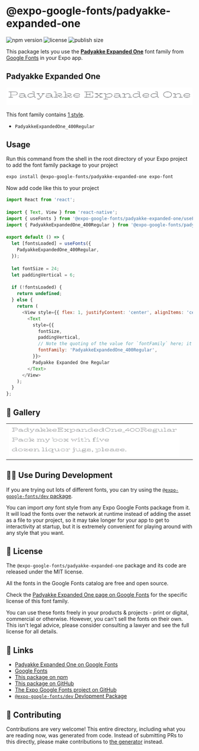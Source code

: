 # @expo-google-fonts/padyakke-expanded-one

![npm version](https://flat.badgen.net/npm/v/@expo-google-fonts/padyakke-expanded-one)
![license](https://flat.badgen.net/github/license/expo/google-fonts)
![publish size](https://flat.badgen.net/packagephobia/install/@expo-google-fonts/padyakke-expanded-one)

This package lets you use the [**Padyakke Expanded One**](https://fonts.google.com/specimen/Padyakke+Expanded+One) font family from [Google Fonts](https://fonts.google.com/) in your Expo app.

## Padyakke Expanded One

![Padyakke Expanded One](./font-family.png)

This font family contains [1 style](#-gallery).

- `PadyakkeExpandedOne_400Regular`

## Usage

Run this command from the shell in the root directory of your Expo project to add the font family package to your project
```sh
expo install @expo-google-fonts/padyakke-expanded-one expo-font
```

Now add code like this to your project
```js
import React from 'react';

import { Text, View } from 'react-native';
import { useFonts } from '@expo-google-fonts/padyakke-expanded-one/useFonts';
import { PadyakkeExpandedOne_400Regular } from '@expo-google-fonts/padyakke-expanded-one/400Regular';

export default () => {
  let [fontsLoaded] = useFonts({
    PadyakkeExpandedOne_400Regular,
  });

  let fontSize = 24;
  let paddingVertical = 6;

  if (!fontsLoaded) {
    return undefined;
  } else {
    return (
      <View style={{ flex: 1, justifyContent: 'center', alignItems: 'center' }}>
        <Text
          style={{
            fontSize,
            paddingVertical,
            // Note the quoting of the value for `fontFamily` here; it expects a string!
            fontFamily: 'PadyakkeExpandedOne_400Regular',
          }}>
          Padyakke Expanded One Regular
        </Text>
      </View>
    );
  }
};

```

## 🔡 Gallery


||||
|-|-|-|
|![PadyakkeExpandedOne_400Regular](./PadyakkeExpandedOne_400Regular.ttf.png)||||


## 👩‍💻 Use During Development

If you are trying out lots of different fonts, you can try using the [`@expo-google-fonts/dev` package](https://github.com/expo/google-fonts/tree/master/font-packages/dev#readme).

You can import *any* font style from any Expo Google Fonts package from it. It will load the fonts
over the network at runtime instead of adding the asset as a file to your project, so it may take longer
for your app to get to interactivity at startup, but it is extremely convenient
for playing around with any style that you want.

## 📖 License

The `@expo-google-fonts/padyakke-expanded-one` package and its code are released under the MIT license.

All the fonts in the Google Fonts catalog are free and open source.

Check the [Padyakke Expanded One page on Google Fonts](https://fonts.google.com/specimen/Padyakke+Expanded+One) for the specific license of this font family.

You can use these fonts freely in your products & projects - print or digital, commercial or otherwise. However, you can't sell the fonts on their own. This isn't legal advice, please consider consulting a lawyer and see the full license for all details.

## 🔗 Links

- [Padyakke Expanded One on Google Fonts](https://fonts.google.com/specimen/Padyakke+Expanded+One)
- [Google Fonts](https://fonts.google.com/)
- [This package on npm](https://www.npmjs.com/package/@expo-google-fonts/padyakke-expanded-one)
- [This package on GitHub](https://github.com/expo/google-fonts/tree/master/font-packages/padyakke-expanded-one)
- [The Expo Google Fonts project on GitHub](https://github.com/expo/google-fonts)
- [`@expo-google-fonts/dev` Devlopment Package](https://github.com/expo/google-fonts/tree/master/font-packages/dev)

## 🤝 Contributing

Contributions are very welcome! This entire directory, including what you are reading now, was generated from code. Instead of submitting PRs to this directly, please make contributions to [the generator](https://github.com/expo/google-fonts/tree/master/packages/generator) instead.
